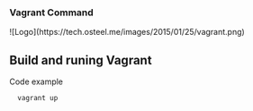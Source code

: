 <H3>Vagrant Command</h3>
![Logo](https://tech.osteel.me/images/2015/01/25/vagrant.png)

## Build and runing Vagrant
Code example 

```bash
  vagrant up
```
